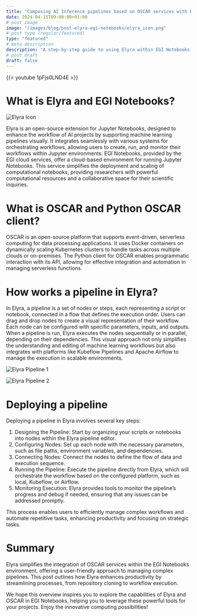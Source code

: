 ```yaml
---
title: "Composing AI Inference pipelines based on OSCAR services with Elyra in EGI Notebooks"
date: 2024-04-15T09:00:00+01:00
# post image
image: "/images/blog/post-elyra-egi-notebooks/elyra_icon.png"
# post type (regular/featured)
type: "featured"
# meta description
description: "A step-by-step guide to using Elyra within EGI Notebooks to interact with OSCAR services."
# post draft
draft: false
---
```


{{< youtube 1pFjs0LND4E >}}


# What is Elyra and EGI Notebooks?

![Elyra Icon](../../images/blog/post-elyra-egi-notebooksS/elyra_icon_1.png)

Elyra is an open-source extension for Jupyter Notebooks, designed to enhance the workflow of AI projects by supporting machine learning pipelines visually. It integrates seamlessly with various systems for orchestrating workflows, allowing users to create, run, and monitor their workflows within Jupyter environments. EGI Notebooks, provided by the EGI cloud services, offer a cloud-based environment for running Jupyter Notebooks. This service simplifies the deployment and scaling of computational notebooks, providing researchers with powerful computational resources and a collaborative space for their scientific inquiries.


# What is OSCAR and Python OSCAR client?

OSCAR is an open-source platform that supports event-driven, serverless computing for data processing applications. It uses Docker containers on dynamically scaling Kubernetes clusters to handle tasks across multiple clouds or on-premises. The Python client for OSCAR enables programmatic interaction with its API, allowing for effective integration and automation in managing serverless functions. 

# How works a pipeline in Elyra?

In Elyra, a pipeline is a set of nodes or steps, each representing a script or notebook, connected in a flow that defines the execution order. Users can drag and drop nodes to create a visual representation of their workflow. Each node can be configured with specific parameters, inputs, and outputs. When a pipeline is run, Elyra executes the nodes sequentially or in parallel, depending on their dependencies. This visual approach not only simplifies the understanding and editing of machine learning workflows but also integrates with platforms like Kubeflow Pipelines and Apache Airflow to manage the execution in scalable environments.

![Elyra Pipeline 1](../../images/blog/post-elyra-egi-notebooksS/others_examples_1.png)

![Elyra Pipeline 2](../../images/blog/post-elyra-egi-notebooksS/others_examples_2.png)

# Deploying a pipeline 


Deploying a pipeline in Elyra involves several key steps:

1. Designing the Pipeline: Start by organizing your scripts or notebooks into nodes within the Elyra pipeline editor.
2. Configuring Nodes: Set up each node with the necessary parameters, such as file paths, environment variables, and dependencies.
3. Connecting Nodes: Connect the nodes to define the flow of data and execution sequence.
4. Running the Pipeline: Execute the pipeline directly from Elyra, which will orchestrate the workflow based on the configured platform, such as local, Kubeflow, or Airflow.
5. Monitoring Execution: Elyra provides tools to monitor the pipeline’s progress and debug if needed, ensuring that any issues can be addressed promptly.

This process enables users to efficiently manage complex workflows and automate repetitive tasks, enhancing productivity and focusing on strategic tasks.


# Summary

Elyra simplifies the integration of OSCAR services within the EGI Notebooks environment, offering a user-friendly approach to managing complex pipelines. This post outlines how Elyra enhances productivity by streamlining processes, from repository cloning to workflow execution.

We hope this overview inspires you to explore the capabilities of Elyra and OSCAR in EGI Notebooks, helping you to leverage these powerful tools for your projects. Enjoy the innovative computing possibilities!







